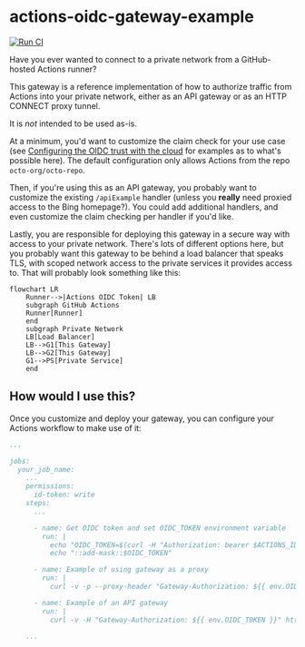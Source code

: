 # actions-oidc-gateway-example

[![Run CI](https://github.com/github/actions-oidc-gateway-example/actions/workflows/ci.yml/badge.svg)](https://github.com/github/actions-oidc-gateway-example/actions/workflows/ci.yml)

Have you ever wanted to connect to a private network from a GitHub-hosted Actions runner?

This gateway is a reference implementation of how to authorize traffic from Actions into your private network, either as an API gateway or as an HTTP CONNECT proxy tunnel.

It is *not* intended to be used as-is.

At a minimum, you'd want to customize the claim check for your use case (see [Configuring the OIDC trust with the cloud](https://docs.github.com/en/actions/deployment/security-hardening-your-deployments/about-security-hardening-with-openid-connect#configuring-the-oidc-trust-with-the-cloud) for examples as to what's possible here). The default configuration only allows Actions from the repo `octo-org/octo-repo`.

Then, if you're using this as an API gateway, you probably want to customize the existing `/apiExample` handler (unless you **really** need proxied access to the Bing homepage?). You could add additional handlers, and even customize the claim checking per handler if you'd like.

Lastly, you are responsible for deploying this gateway in a secure way with access to your private network. There's lots of different options here, but you probably want this gateway to be behind a load balancer that speaks TLS, with scoped network access to the private services it provides access to. That will probably look something like this:

```mermaid
flowchart LR
    Runner-->|Actions OIDC Token| LB
    subgraph GitHub Actions
    Runner[Runner]
    end
    subgraph Private Network
    LB[Load Balancer]
    LB-->G1[This Gateway]
    LB-->G2[This Gateway]
    G1-->PS[Private Service]
    end
```

## How would I use this?

Once you customize and deploy your gateway, you can configure your Actions workflow to make use of it:

```yaml
...

jobs:
  your_job_name:
    ...
    permissions:
      id-token: write
    steps:
      ...

      - name: Get OIDC token and set OIDC_TOKEN environment variable
        run: |
          echo "OIDC_TOKEN=$(curl -H "Authorization: bearer $ACTIONS_ID_TOKEN_REQUEST_TOKEN" -H "Accept: application/json; api-version=2.0" "$ACTIONS_ID_TOKEN_REQUEST_URL&audience=api://ActionsOIDCGateway" | jq -r ".value")"  >> $GITHUB_ENV
          echo "::add-mask::$OIDC_TOKEN"

      - name: Example of using gateway as a proxy
        run: |
          curl -v -p --proxy-header "Gateway-Authorization: ${{ env.OIDC_TOKEN }}" -x https://your-load-balancer.example.com https://www.google.com

      - name: Example of an API gateway
        run: |
          curl -v -H "Gateway-Authorization: ${{ env.OIDC_TOKEN }}" https://your-load-balancer.example.com/apiExample

    ...
```
